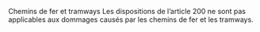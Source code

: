 Chemins de fer et tramways
Les dispositions de l’article 200 ne sont pas applicables aux dommages causés par les chemins de fer et les tramways.